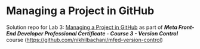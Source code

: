 # Managing a Project in GitHub
Solution repo for Lab 3: [Managing a Project in GitHub](https://github.com/nikhilbachani/mfed-version-control/tree/main/git-and-github/lab3) as part of ***Meta Front-End Developer Professional Certificate - Course 3 - Version Control*** course (https://github.com/nikhilbachani/mfed-version-control)
